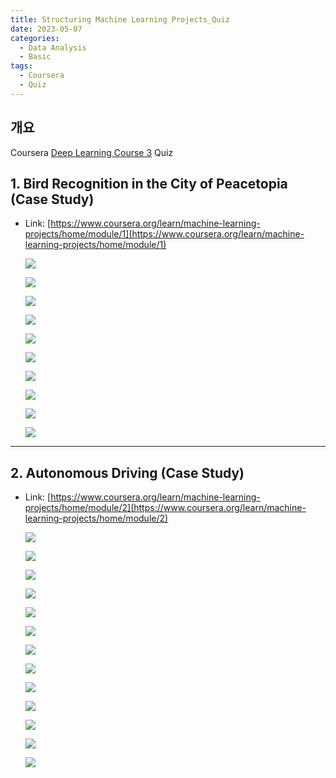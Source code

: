 ```yaml
---
title: Structuring Machine Learning Projects_Quiz
date: 2023-05-07
categories:
  - Data Analysis
  - Basic
tags: 
  - Coursera
  - Quiz
---
```


## 개요

Coursera [Deep Learning Course 3](https://www.coursera.org/learn/machine-learning-projects?specialization=deep-learning#syllabus) Quiz

## 1. Bird Recognition in the City of Peacetopia (Case Study)

- Link: [https://www.coursera.org/learn/machine-learning-projects/home/module/1](https://www.coursera.org/learn/machine-learning-projects/home/module/1)
    
    ![ ](images/DL3_Quiz/11.png)
    
    ![ ](images/DL3_Quiz/12.png)
    
    ![ ](images/DL3_Quiz/13.png)
    
    ![ ](images/DL3_Quiz/14.png)
    
    ![ ](images/DL3_Quiz/15.png)
    
    ![ ](images/DL3_Quiz/16.png)
    
    ![ ](images/DL3_Quiz/17.png)
    
    ![ ](images/DL3_Quiz/18.png)
    
    ![ ](images/DL3_Quiz/19.png)
    
    ![ ](images/DL3_Quiz/110.png)
    

---

## 2. Autonomous Driving (Case Study)

- Link: [https://www.coursera.org/learn/machine-learning-projects/home/module/2](https://www.coursera.org/learn/machine-learning-projects/home/module/2)
    
    ![ ](images/DL3_Quiz/31.png)
    
    ![ ](images/DL3_Quiz/32.png)
    
    ![ ](images/DL3_Quiz/33.png)
    
    ![ ](images/DL3_Quiz/34.png)
    
    ![ ](images/DL3_Quiz/35.png)
    
    ![ ](images/DL3_Quiz/36.png)
    
    ![ ](images/DL3_Quiz/37.png)
    
    ![ ](images/DL3_Quiz/38.png)
    
    ![ ](images/DL3_Quiz/39.png)
    
    ![ ](images/DL3_Quiz/310.png)
    
    ![ ](images/DL3_Quiz/311.png)
    
    ![ ](images/DL3_Quiz/312.png)
    
    ![ ](images/DL3_Quiz/313.png)